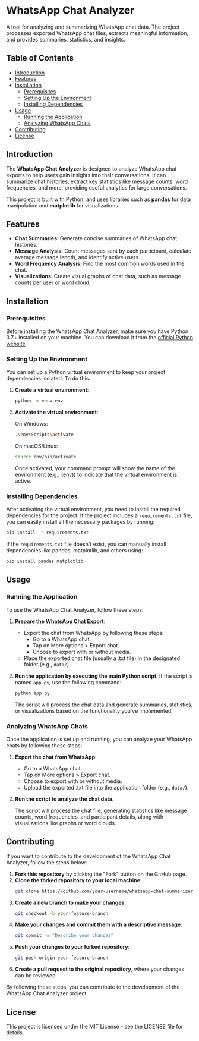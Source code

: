 # WhatsApp Chat Analyzer

A tool for analyzing and summarizing WhatsApp chat data. The project processes exported WhatsApp chat files, extracts meaningful information, and provides summaries, statistics, and insights.

## Table of Contents

- [Introduction](#introduction)
- [Features](#features)
- [Installation](#installation)
  - [Prerequisites](#prerequisites)
  - [Setting Up the Environment](#setting-up-the-environment)
  - [Installing Dependencies](#installing-dependencies)
- [Usage](#usage)
  - [Running the Application](#running-the-application)
  - [Analyzing WhatsApp Chats](#analyzing-whatsapp-chats)
- [Contributing](#contributing)
- [License](#license)

## Introduction

The **WhatsApp Chat Analyzer** is designed to analyze WhatsApp chat exports to help users gain insights into their conversations. It can summarize chat histories, extract key statistics like message counts, word frequencies, and more, providing useful analytics for large conversations.

This project is built with Python, and uses libraries such as **pandas** for data manipulation and **matplotlib** for visualizations.

## Features

- **Chat Summaries**: Generate concise summaries of WhatsApp chat histories.
- **Message Analysis**: Count messages sent by each participant, calculate average message length, and identify active users.
- **Word Frequency Analysis**: Find the most common words used in the chat.
- **Visualizations**: Create visual graphs of chat data, such as message counts per user or word cloud.

## Installation

### Prerequisites

Before installing the WhatsApp Chat Analyzer, make sure you have Python 3.7+ installed on your machine. You can download it from the [official Python website](https://www.python.org/downloads/).

### Setting Up the Environment

You can set up a Python virtual environment to keep your project dependencies isolated. To do this:

1. **Create a virtual environment**:
   ```bash
   python -m venv env
   ```
2. **Activate the virtual environment**:

   On Windows:
   ```bash
   .\env\Scripts\activate
   ```

   On macOS/Linux:
   ```bash
   source env/bin/activate
   ```

   Once activated, your command prompt will show the name of the environment (e.g., (env)) to indicate that the virtual environment is active.

### Installing Dependencies

After activating the virtual environment, you need to install the required dependencies for the project. If the project includes a `requirements.txt` file, you can easily install all the necessary packages by running:

```bash
pip install -r requirements.txt
```

If the `requirements.txt` file doesn't exist, you can manually install dependencies like pandas, matplotlib, and others using:

```bash
pip install pandas matplotlib
```

## Usage

### Running the Application

To use the WhatsApp Chat Analyzer, follow these steps:

1. **Prepare the WhatsApp Chat Export**:
   - Export the chat from WhatsApp by following these steps:
     - Go to a WhatsApp chat.
     - Tap on More options > Export chat.
     - Choose to export with or without media.
   - Place the exported chat file (usually a .txt file) in the designated folder (e.g., `data/`).

2. **Run the application by executing the main Python script**. If the script is named `app.py`, use the following command:
   ```bash
   python app.py
   ```

   The script will process the chat data and generate summaries, statistics, or visualizations based on the functionality you've implemented.

### Analyzing WhatsApp Chats

Once the application is set up and running, you can analyze your WhatsApp chats by following these steps:

1. **Export the chat from WhatsApp**:
   - Go to a WhatsApp chat.
   - Tap on More options > Export chat.
   - Choose to export with or without media.
   - Upload the exported .txt file into the application folder (e.g., `data/`).

2. **Run the script to analyze the chat data**.

   The script will process the chat file, generating statistics like message counts, word frequencies, and participant details, along with visualizations like graphs or word clouds.

## Contributing

If you want to contribute to the development of the WhatsApp Chat Analyzer, follow the steps below:

1. **Fork this repository** by clicking the "Fork" button on the GitHub page.
2. **Clone the forked repository to your local machine**:
   ```bash
   git clone https://github.com/your-username/whatsapp-chat-summarizer.git
   ```
3. **Create a new branch to make your changes**:
   ```bash
   git checkout -b your-feature-branch
   ```
4. **Make your changes and commit them with a descriptive message**:
   ```bash
   git commit -m "Describe your changes"
   ```
5. **Push your changes to your forked repository**:
   ```bash
   git push origin your-feature-branch
   ```
6. **Create a pull request to the original repository**, where your changes can be reviewed.

By following these steps, you can contribute to the development of the WhatsApp Chat Analyzer project.

## License

This project is licensed under the MIT License - see the LICENSE file for details.
